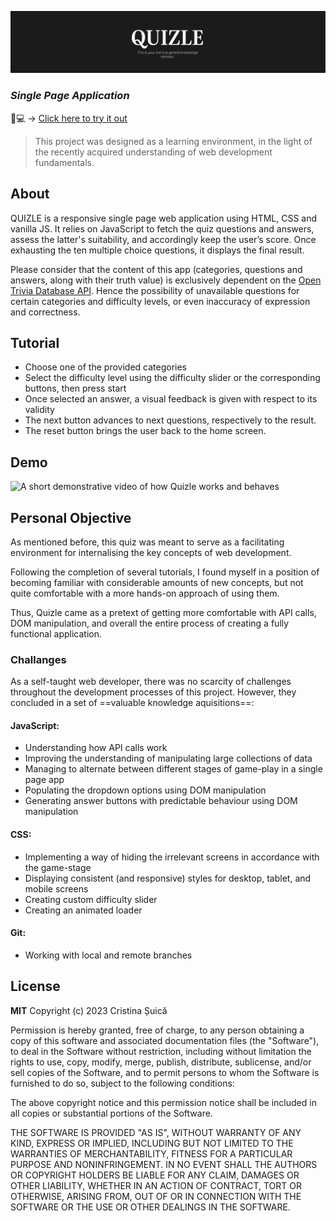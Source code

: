 ![](images/banner.png)

### _Single Page Application_

📱💻 → [Click here to try it out](https://yupseth.github.io/quiz-single-page-app/)

> This project was designed as a learning environment, in the light of the recently acquired understanding of web development fundamentals.

## About

QUIZLE is a responsive single page web application using HTML, CSS and vanilla JS. It relies on JavaScript to fetch the quiz questions and answers, assess the latter's suitability, and accordingly keep the user’s score. Once exhausting the ten multiple choice questions, it displays the final result.

Please consider that the content of this app (categories, questions and answers, along with their truth value) is exclusively dependent on the [Open Trivia Database API](https://opentdb.com). Hence the possibility of unavailable questions for certain categories and difficulty levels, or even inaccuracy of expression and correctness.

## Tutorial

- Choose one of the provided categories
- Select the difficulty level using the difficulty slider or the corresponding buttons, then press start
- Once selected an answer, a visual feedback is given with respect to its validity
- The next button advances to next questions, respectively to the result.
- The reset button brings the user back to the home screen.

## Demo

![A short demonstrative video of how Quizle works and behaves](.gif)

## Personal Objective

As mentioned before, this quiz was meant to serve as a facilitating environment for internalising the key concepts of web development.

Following the completion of several tutorials, I found myself in a position of becoming familiar with considerable amounts of new concepts, but not quite comfortable with a more hands-on approach of using them.

Thus, Quizle came as a pretext of getting more comfortable with API calls, DOM manipulation, and overall the entire process of creating a fully functional application.

### Challanges

As a self-taught web developer, there was no scarcity of challenges throughout the development processes of this project. However, they concluded in a set of ==valuable knowledge aquisitions==:

#### JavaScript:

- Understanding how API calls work
- Improving the understanding of manipulating large collections of data
- Managing to alternate between different stages of game-play in a single page app
- Populating the dropdown options using DOM manipulation
- Generating answer buttons with predictable behaviour using DOM manipulation

#### CSS:

- Implementing a way of hiding the irrelevant screens in accordance with the game-stage
- Displaying consistent (and responsive) styles for desktop, tablet, and mobile screens
- Creating custom difficulty slider
- Creating an animated loader

#### Git:

- Working with local and remote branches

## License

**MIT**
Copyright (c) 2023 Cristina Șuică

Permission is hereby granted, free of charge, to any person obtaining a copy of this software and associated documentation files (the "Software"), to deal in the Software without restriction, including without limitation the rights to use, copy, modify, merge, publish, distribute, sublicense, and/or sell copies of the Software, and to permit persons to whom the Software is furnished to do so, subject to the following conditions:

The above copyright notice and this permission notice shall be included in all
copies or substantial portions of the Software.

THE SOFTWARE IS PROVIDED "AS IS", WITHOUT WARRANTY OF ANY KIND, EXPRESS OR
IMPLIED, INCLUDING BUT NOT LIMITED TO THE WARRANTIES OF MERCHANTABILITY,
FITNESS FOR A PARTICULAR PURPOSE AND NONINFRINGEMENT. IN NO EVENT SHALL THE
AUTHORS OR COPYRIGHT HOLDERS BE LIABLE FOR ANY CLAIM, DAMAGES OR OTHER
LIABILITY, WHETHER IN AN ACTION OF CONTRACT, TORT OR OTHERWISE, ARISING FROM,
OUT OF OR IN CONNECTION WITH THE SOFTWARE OR THE USE OR OTHER DEALINGS IN THE
SOFTWARE.
